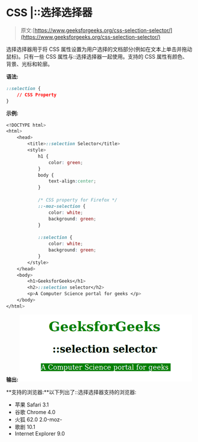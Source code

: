 # CSS |::选择选择器

> 原文:[https://www.geeksforgeeks.org/css-selection-selector/](https://www.geeksforgeeks.org/css-selection-selector/)

选择选择器用于将 CSS 属性设置为用户选择的文档部分(例如在文本上单击并拖动鼠标)。只有一些 CSS 属性与::选择选择器一起使用。支持的 CSS 属性有颜色、背景、光标和轮廓。

**语法:**

```css
::selection {
    // CSS Property
}

```

**示例:**

```css
<!DOCTYPE html>
<html>
    <head>
        <title>::selection Selector</title>
        <style>
            h1 {
                color: green;
            }
            body {
                text-align:center;
            }

            /* CSS property for Firefox */
            ::-moz-selection { 
                color: white;
                background: green;
            }

            ::selection {
                color: white;
                background: green;
            }
        </style>
    </head>
    <body>
        <h1>GeeksforGeeks</h1>
        <h2>::selection selector</h2>
        <p>A Computer Science portal for geeks </p>
    </body>
</html>                    
```

**输出:**
![selection](img/f17940da0f6f1ba69571876de6ecc50b.png)

**支持的浏览器:**以下列出了::选择选择器支持的浏览器:

*   苹果 Safari 3.1
*   谷歌 Chrome 4.0
*   火狐 62.0 2.0-moz-
*   歌剧 10.1
*   Internet Explorer 9.0